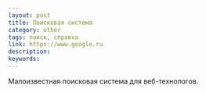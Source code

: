 ```yaml
---
layout: post
title: Поисковая система
category: other
tags: поиск, справка
link: https://www.google.ru
description:
keywords:
---
```


<p>Малоизвестная поисковая система для веб-технологов.</p>
